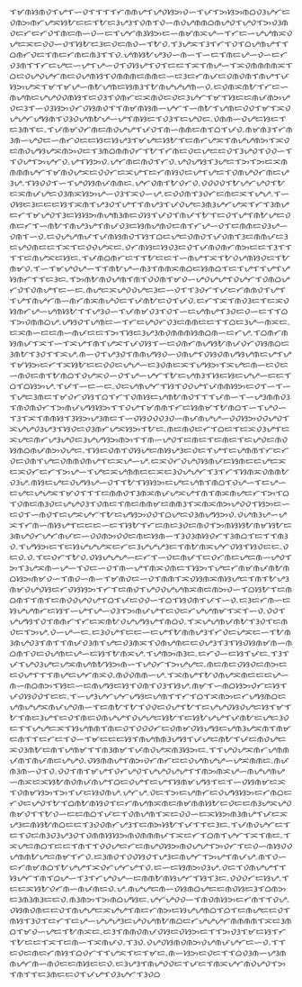 ᜎᜋᜈᜐᜈᜏᜎᜌᜎᜑᜏᜎᜎᜎᜎᜆᜈᜈᜌᜎᜌᜏᜐᜅᜏᜑᜎᜉᜎᜅᜐᜅᜈᜊᜏᜂᜌᜆᜇᜏᜈᜅᜈᜆᜌᜁᜐᜀᜇᜇᜎᜀᜇᜂᜌᜂᜎᜏᜈᜎᜏᜑᜈᜏᜌᜈᜈᜊᜈᜌᜏᜎᜌᜏᜎᜅᜏᜂᜈᜏᜇᜆᜇᜆᜏᜎᜈᜇᜈᜑᜏᜑᜇᜎᜌᜆᜈᜂᜐᜅᜇᜑᜈᜋᜈᜁᜌᜑᜎᜆᜇᜑᜌᜌᜈᜁᜏᜌᜇᜁᜇᜏᜏᜑᜏᜎᜐᜀᜇᜂᜇᜏᜇᜈᜏᜑᜎᜀᜏۦᜎᜂᜌᜁᜎᜂᜎᜆᜎᜏᜎᜊᜌᜈᜌᜎᜎᜊᜈᜆᜏᜇᜎᜈᜇᜆᜈᜇᜈᜂᜎᜎᜏۦᜌᜈᜐᜀᜌᜂᜏᜑᜈᜑᜎᜑᜇᜎᜈᜇᜌᜑᜏᜑᜇᜆᜏᜂᜈᜎᜎᜆᜇᜌᜇᜑᜌᜎᜌᜑᜏᜎᜏᜐᜌᜎᜏᜎᜇᜇᜎᜁᜎᜈᜌᜑᜎᜁᜏᜈᜈᜈᜈᜁᜎᜊᜇᜏᜌᜏᜌᜆᜈᜇᜏᜌᜈᜐᜎᜏᜈᜈᜈᜇᜈᜈᜇᜑᜇᜂᜇᜆᜈᜉᜇᜏᜈᜏᜈᜎᜈᜌᜎᜉᜐᜅᜌᜁᜎᜋᜎᜋᜌᜑᜈᜀᜌᜈᜇᜐᜈᜂᜎᜀᜈᜌᜌᜌᜈᜑᜏۦᜇᜏᜈᜁᜈᜀᜎᜆᜇᜑᜈᜌᜈᜇᜌᜌᜏᜏᜈᜐᜎᜇᜏᜂᜎᜏᜈᜆᜇᜁᜈᜏᜇᜏᜇᜂᜌᜆᜎᜋᜎᜐᜇᜇᜈᜉᜈᜅᜌᜏᜇᜂᜎᜑᜏᜂᜐᜅᜏᜆᜏᜐᜈᜏᜎᜎᜈᜋᜈᜐᜈᜑᜌᜆᜎᜑᜈᜀᜎᜌᜈᜇᜏᜏᜎᜋᜎᜁᜏᜌᜌᜆᜌᜐᜈᜎᜏᜂᜏᜌᜈᜀᜌᜑᜌᜎᜈᜐᜇᜎᜏᜂᜎᜇᜌᜏᜇۦᜏᜈᜈᜑᜏᜌᜇᜐᜇᜎᜇᜂᜈᜎᜇۦᜎᜉᜈᜋᜏᜆᜈᜇᜈᜏᜌᜌᜎᜉᜏᜎᜈᜑᜈᜈᜇᜈᜎᜊᜎᜉᜏۦᜈᜋᜈᜂᜎᜆᜈᜂᜈᜑᜌᜏᜇᜑᜈᜆᜏᜇᜇᜐᜇᜐᜌᜂᜎᜋᜌᜇᜐᜀᜎᜇᜈᜆᜌᜁᜎᜈᜌᜌᜈᜅᜎᜁᜏᜇᜈᜏᜌᜐᜌᜁᜈᜅᜏᜇᜎᜂᜈᜊᜈᜈᜏᜆᜎᜀᜎᜆᜈᜇᜏᜇᜌᜇᜇᜏᜎᜂᜌᜏᜎᜏᜏᜑᜎᜎᜏᜌᜎᜅᜌᜆᜏۦᜌᜎᜐᜅᜏۦᜌᜆᜈᜇᜈᜏᜎᜆᜏۦᜌᜏᜌᜐᜎᜂᜌᜇᜎᜅᜎᜅᜇᜁᜈᜈᜈᜈᜌᜆᜎᜋᜈᜏᜌᜁᜇᜏᜏᜆᜇᜁᜌᜎᜇᜆᜈᜐᜏᜇᜌᜎᜌᜇᜎᜏᜈᜌᜏᜆᜈᜇᜌᜂᜌۦᜎᜐᜏᜏᜎᜑᜎᜌᜏᜐᜈᜉᜈᜈᜇۦᜌᜆᜏᜈᜎᜀᜏᜆᜏۦᜏᜏᜏᜏᜎᜀᜌᜆᜌᜏᜎᜀᜇᜁᜈᜉᜌᜇᜏᜂᜈᜁᜐᜅᜌᜑᜏᜂᜎᜁᜏᜑᜌۦᜇᜏᜏᜈᜎᜂᜏᜆᜇᜈᜇᜁᜎᜌᜌۦᜎᜑᜏᜐᜇᜂᜇᜇᜇᜐᜎᜁᜈᜎᜌᜂᜏᜎᜌᜎᜎᜈᜌᜂᜎᜉᜏᜌᜇᜂᜈᜂᜌᜆᜌᜁᜎᜆᜎᜂᜈᜌᜇᜆᜎᜋᜌᜏᜎᜂᜇᜐᜐᜅᜈᜌᜈᜂᜈᜇᜏᜐᜎᜉᜏᜎᜈᜉᜎᜀᜎᜇᜏᜎᜌᜎᜈᜀᜌᜇᜏᜈᜇᜆᜎᜑᜈᜀᜎᜈᜌᜂᜌᜎᜈᜉᜏᜂᜇᜐᜈᜌᜈᜏᜇᜈᜎᜆᜌᜑᜏᜎᜇᜈᜈᜇᜏᜂᜌᜑᜏᜈᜎᜑᜏۦᜇᜏᜌᜌᜈᜉᜎᜉᜈᜐᜈᜏᜎᜐᜎᜊᜇᜌᜇᜏᜈᜏᜎᜉᜏᜈᜎᜂᜇᜈᜈᜉᜇᜂᜇᜌᜏᜈᜇᜇᜎᜁᜎᜇᜏᜏᜌᜁᜇۦᜏᜆᜈᜐᜇᜐᜏᜂᜇᜏᜎᜉᜈᜏᜈᜆᜈᜅᜇᜇᜎᜂᜎᜎᜎᜎᜇᜈᜌᜁᜇᜐᜇۦᜎᜉᜈᜊᜈᜆᜇᜎᜎᜀᜇᜇᜎᜑᜈᜌᜎᜁᜎᜀᜏᜌᜈᜐᜏᜇᜎᜀᜈᜋᜏۦᜎᜑᜎᜋᜌᜏᜌᜑᜎᜎᜈᜀᜌᜑᜈᜂᜎᜈᜈᜁᜈᜊᜇᜐᜈᜊᜎᜇᜎᜌᜎᜎᜌᜎᜌᜐᜈᜆᜎᜎᜇᜂᜇۦᜎᜅᜈᜀᜈᜏᜌᜈᜎᜈᜎᜏᜏᜈᜎᜋᜏᜑᜌᜏᜌᜌᜎᜏᜌᜆᜎᜏᜈᜊᜌᜆᜏᜎᜏᜈᜌᜎᜇᜑᜇۦᜈᜌᜇᜁᜌᜏᜏᜌᜇᜂᜇᜑᜏᜎᜎᜂᜏᜆᜎᜉᜇᜆᜈᜈᜏᜎᜌᜎᜎᜌᜎᜈᜌᜆᜈᜑᜈᜆᜈᜁᜈᜌᜏᜇᜎᜉᜈᜀᜇᜏᜎᜉᜏۦᜇᜆᜎᜁᜎᜈᜏᜂᜇᜎᜇᜁᜏᜐᜈᜆᜌᜑᜌᜈᜐᜀᜎᜎᜌᜂᜏᜑᜎᜉᜈᜋᜏᜂᜎᜏᜎᜑᜇᜌᜈᜌᜎᜂᜏᜇᜏᜑᜇᜎᜎᜊᜎᜅᜏᜈᜈᜊᜌۦᜌᜐᜏᜎᜌᜈᜇᜑᜎᜆᜇᜌᜏᜆᜏᜂᜇᜈᜈᜇᜇᜎᜎᜊᜇᜂᜌᜑᜈᜁᜇۦᜇᜁᜈᜑᜇᜇᜈᜑᜈᜉᜇᜇᜎᜅᜎᜐᜇᜂᜌᜂᜈᜏᜈᜈᜈᜐᜈᜊᜈᜑᜇᜆᜌۦᜎᜊᜈᜆᜈᜐᜈᜉᜎᜁᜎᜑᜎᜁᜌᜎᜈᜎᜌᜁᜎᜉᜏᜐᜎᜑᜇᜏᜈᜆᜈᜌᜐᜀᜈᜉᜏᜆᜏᜐᜈᜊᜇᜂᜈᜀᜎᜂᜏᜎᜎᜁᜌۦᜈᜑᜏᜎᜌᜂᜏᜎᜈᜈᜌᜐᜏᜑᜏᜈᜌᜎᜏᜐᜏᜈᜌᜐᜌᜈᜇᜌᜎᜌᜎᜋᜐᜅᜇᜆᜎᜁᜐᜀᜇᜇᜏᜏᜇᜌᜌᜑᜇᜂᜏᜈᜇᜁᜎᜌᜐᜅᜎᜁᜌᜇᜈᜑᜇᜏᜇᜑᜈᜏᜇᜈᜎᜀᜈᜊᜎᜏᜌᜁᜏᜑᜏᜎᜌᜑᜌᜆᜎᜀᜇᜌᜈᜂᜎᜐᜇᜐᜇᜌᜌᜑᜇᜇᜎᜊᜎᜊᜐᜅᜌۦᜎᜉᜎᜑᜇᜑᜇۦᜏᜇᜌᜈᜌᜆᜎᜐᜎᜏᜏᜌᜎᜉᜈᜈᜐᜅᜇᜏᜎᜑᜎᜑᜎᜌᜇᜂᜈᜇᜎᜋᜏᜆᜏᜐᜎᜊᜎᜆᜎᜏᜈᜐᜇᜌᜈᜀᜈᜏᜎᜎᜎᜉᜈᜑᜎᜑᜌᜂᜈᜈᜏᜂᜎᜈᜏᜈᜏᜆᜎᜅᜈᜉᜌᜐᜐᜅᜎᜎᜏᜌᜎᜋᜈᜈᜎᜆᜇᜐᜈᜋᜎᜀᜈᜊᜎᜑᜎᜌᜏᜑᜎᜂᜎᜁᜎᜈᜈᜐᜎᜂᜐᜅᜌᜂᜈᜇᜎᜑᜏᜐᜏᜏᜏᜂᜏᜑᜈᜉᜈᜌᜌᜑᜏᜏᜐᜅᜏᜏᜌᜏᜎᜁᜌᜌᜏᜂᜌᜂᜎᜐᜏᜇᜏᜂᜈᜆᜌᜁᜐᜅᜎᜀᜇۦᜈᜇᜈᜏᜇᜆᜎᜊᜇᜎᜇᜁᜏᜂᜌᜎᜇᜁᜌᜇᜈᜆᜌᜂᜌᜏᜇᜂᜌᜌᜐᜅᜈᜅᜎᜎᜈᜑᜌᜏᜎᜇᜈᜇᜎᜇᜈᜇᜎᜇᜌᜏᜇᜈᜏᜐᜈᜊᜈᜉᜈᜅᜏᜌᜇۦᜎᜐᜇᜏᜈᜎᜏᜐᜌᜇᜈᜐᜌᜂᜇᜏᜇᜎᜌᜎᜇᜌᜈᜈᜎᜆᜇᜆᜏᜇᜏᜈᜎᜌᜇᜏᜈᜈᜏᜈᜌᜎᜇᜁᜌᜑᜌۦᜇᜁᜏᜆᜏᜌᜏᜐᜈᜉᜇᜐᜈᜇᜇᜌᜇᜁᜇᜁᜏᜆᜇᜆᜎᜅᜌᜑᜎᜌᜇᜁᜌᜈᜈᜇᜇᜁᜇᜂᜏᜌᜌᜆᜎᜂᜎᜆᜎᜐᜈᜁᜏᜈᜈᜀᜏᜂᜌۦᜈᜐᜇᜌᜇᜏᜌᜐᜌᜑᜏᜎᜎᜀᜎᜐᜐᜅᜇᜌᜇᜌᜈᜎᜈᜊᜎᜏᜌᜑᜎᜇᜌᜑᜇᜌᜇᜌᜌᜁᜎᜋᜏᜎᜎᜎᜇᜈᜈᜏᜎᜂᜈᜁᜈᜉᜌᜁᜌᜎᜈᜎᜈᜁᜈᜌᜇᜆᜎᜅᜎᜊᜎᜏᜈᜇᜈᜂᜏᜇᜌᜌᜏᜂᜎᜏᜈᜇᜎᜈᜇᜈᜈᜋᜇᜈᜈᜂᜎᜁᜈᜁᜈᜅᜌᜏᜏᜎᜐᜅᜇᜑᜇᜏᜎᜑᜈᜏᜎᜇᜌᜁᜌᜆᜎᜀᜇᜌᜐᜅᜏᜏᜎᜊᜌᜇᜏᜂᜈᜌᜐᜅᜏۦᜏᜌᜈᜂᜌᜑᜌᜁᜎᜆᜈᜑᜈᜐᜌᜎᜇᜇᜇᜑᜇᜎᜐᜀᜎᜆᜇᜈᜇᜂᜏᜇᜈᜏᜎᜅᜈᜐᜐᜀᜈᜋᜐᜀᜇᜂᜈᜌᜏᜆᜌᜆᜈᜉᜇᜑᜏᜏᜈᜅᜏᜏᜇᜈᜇᜐᜈᜑᜎᜂᜏᜂᜈᜐᜏᜆᜎᜂᜈᜊᜎᜇᜎᜎᜈᜂᜏۦᜎᜌᜐᜅᜇᜎᜇᜐᜌᜌᜌᜁᜇᜆᜇᜂᜌᜌᜌᜂᜇᜎᜈᜀᜈᜁᜌᜆᜏᜐᜎᜐᜏᜇᜇۦᜏᜇᜏۦᜏۦᜎᜇᜏᜆᜎᜀᜏۦᜏᜐᜌᜌᜌᜑᜇᜆᜎᜑᜏᜇᜈᜉᜎᜇᜏᜆᜈᜇᜌᜇᜈᜑᜌᜏᜎᜅᜎᜂᜌᜁᜈᜑᜌᜑᜎᜏᜇᜑᜏᜎᜈᜑᜌᜎᜈᜁᜏᜈᜇᜎᜐᜅᜎᜌᜇᜆᜈᜋᜈᜉᜈᜀᜈᜊᜐᜅᜈᜋᜏᜑᜎᜈᜏᜑᜈᜑᜎᜋᜈᜏᜇᜑᜏᜎᜈᜈᜎᜁᜏᜐᜈᜁᜈᜐᜌᜇᜎᜈᜎᜀᜌᜂᜈᜋᜏᜌᜏᜐᜇᜆᜏᜐᜐᜅᜎᜆᜎᜇᜈᜏᜎᜌᜏᜏᜌᜌᜈᜁᜈᜇᜈᜅᜏᜑᜎᜊᜐᜀᜎᜇᜈᜊᜈᜎᜎᜈᜎᜇᜈᜏᜏᜌᜏᜌᜎᜊᜎᜉᜇᜏᜏᜑᜎᜊᜎᜐᜏᜈᜎᜉᜎᜑᜏۦᜇᜂᜇᜆᜈᜑᜇᜐᜌᜌᜈᜆᜇᜐᜎᜑᜌᜎᜌᜑᜏᜂᜎᜅᜈᜉᜌᜎᜇᜏᜇᜆᜌᜌᜈᜋᜎᜁᜎᜑᜏۦᜏᜏᜎᜌᜌᜐᜎᜏᜎᜈᜈᜆᜎᜆᜇᜁᜈᜀᜏᜌᜌᜐᜌᜎᜈᜊᜏۦᜎᜁᜌᜌᜈᜉᜈᜀᜎᜂᜏᜎᜇᜈᜏᜇᜎᜅᜌۦᜏᜑᜌᜑᜇۦᜇᜂᜏᜌᜎᜇᜇᜑᜇᜌᜎᜀᜈᜈᜌᜂᜎᜆᜏᜇᜌᜁᜇᜑᜎᜀᜈᜂᜈᜌᜏᜂᜎᜈᜎᜎᜈᜉᜏᜂᜈᜎᜌᜇᜏᜂᜈᜁᜎᜏᜈᜌᜈᜇᜇᜏᜌᜂᜎᜂᜎᜐᜏᜐᜈᜋᜈᜑᜈᜊᜈᜎᜏᜇᜏᜌᜈᜇᜌᜑᜇᜐᜎᜀᜈᜁᜌۦᜎᜌᜈᜅᜈᜂᜇۦᜇᜆᜏᜑᜇᜐᜎᜉᜇۦᜎᜂᜎᜉᜎᜌᜏᜂᜌᜇᜌᜁᜈᜌᜈᜀᜐᜅᜈᜑᜎᜌᜏᜆᜎᜅᜌᜌᜇۦᜈᜇᜈᜇᜏᜐᜏᜇᜈᜅᜇᜇᜏᜌᜎᜎᜎᜈᜌᜇᜌᜆᜈᜁᜏۦᜈᜏᜏᜈᜈᜑᜌۦᜎᜁᜈᜌᜎᜀᜏᜈᜌᜁᜈᜇᜇᜇᜌᜑᜈᜑᜈᜊᜈᜅᜎᜐᜇᜑᜇᜈᜌᜐᜇᜐᜎᜏᜈᜎᜏᜂᜎᜐᜌۦᜈᜋᜎᜑᜈᜊᜐᜅᜏᜆᜇᜐᜎᜉᜏᜐᜏᜏᜎᜇᜇۦᜎᜑᜌᜂᜌᜆᜌᜆᜌᜐᜇᜌᜈᜎᜎᜆᜎᜊᜎᜁᜈᜅᜇᜆᜌᜐᜈᜊᜇᜌᜈᜌᜌᜁᜈᜉᜌᜏᜈᜑᜎᜇᜈᜀᜎᜀᜎᜏᜏᜇᜏᜌᜎᜀᜎᜇᜌᜌᜏᜐᜏᜌᜇᜐᜎᜋᜎᜀᜎᜈᜇᜂᜌᜎᜇᜏᜎᜈᜇᜏᜈᜌᜌᜎᜏᜌᜌᜇᜐᜀᜎᜇᜐᜀᜌᜌᜎᜉᜈᜀᜇᜌᜇᜂᜏᜇᜎᜎᜌᜌᜇᜁᜎᜐᜌᜈᜈᜎᜈᜇᜏᜎᜏᜏᜏᜆᜇᜏᜈᜋᜏᜐᜌᜐᜇᜌᜈᜂᜌᜁᜈᜎᜈᜋᜇᜈᜎᜎᜇᜆᜇᜎᜏᜑᜎᜋᜇᜇᜇᜐᜎᜈᜌᜈᜈᜂᜌᜐᜎᜉᜌᜇᜈᜀᜎᜉᜇᜈᜏᜌᜇᜁᜏᜂᜈᜀᜇᜈᜎᜌᜈᜋᜎᜎᜈᜂᜈᜋᜎᜉᜈᜏᜌᜁᜈᜂᜐᜅᜇۦᜎᜎᜌᜏᜌᜁᜈᜆᜌᜈᜈᜉᜈᜎᜈᜉᜈᜇᜌᜌᜏۦᜏᜐᜈᜈᜌᜎᜈᜅᜏᜆᜈᜆᜇᜇᜏᜌᜈᜌᜌᜑᜌᜁᜈᜈᜇۦᜈᜉᜈᜂᜈᜑᜏᜎᜏۦᜏᜏᜎᜈᜎᜋᜌᜎᜏᜆᜌᜏᜎᜌᜌᜏᜌᜌᜎᜎᜈᜅᜈᜁᜌᜑᜈᜌᜌᜈᜌᜑᜈᜁᜇᜁᜐᜀᜈᜏᜈᜉᜈᜌᜎᜊᜇᜏᜌᜎᜇᜌᜎᜐᜈᜋᜌᜐᜎᜇᜎᜑᜏᜐᜈᜋᜇᜁᜎᜏᜈᜋᜐᜅᜎᜅᜎᜉᜇᜐᜏᜈᜌۦᜌᜆᜌۦᜏᜇᜎᜅᜇᜌᜈᜆᜇᜏᜌᜐᜐᜅᜇᜆᜈᜊᜇᜆᜏᜇᜌᜏᜎᜀᜎᜊᜈᜀᜈᜐᜏᜎᜇᜆᜈᜌᜈᜁᜈᜇᜈᜋᜈᜈᜐᜀᜇᜏᜇᜇᜈᜂᜌᜁᜌᜏᜈᜋᜏᜎᜎᜀᜏᜑᜇᜇᜈᜊᜎᜉᜇᜎᜏᜈᜌᜈᜎᜁᜇᜏᜏᜑᜇᜁᜐᜅᜈᜂᜈᜌᜎᜉᜇᜁᜌᜂᜇᜈᜐᜀᜈᜊᜇᜇᜎᜂᜏᜏᜈᜆᜌᜂᜎᜇᜈᜅᜐᜀᜎᜉᜎᜎᜇᜂᜇۦᜎᜉᜈᜏᜌᜆᜇᜎᜇᜎᜏᜇᜈᜂᜏᜂᜌᜂᜏᜎᜏᜈᜈᜐᜐᜅᜈᜏᜈᜈᜈᜉᜎᜁᜇᜆᜎᜊᜈᜎᜌᜆᜎᜁᜎᜈᜇۦᜎᜁᜌᜇᜈᜊᜎᜇᜇᜎᜈᜎᜎᜏᜏᜌᜇᜆᜇᜈᜌᜏᜐᜅᜈᜏᜌᜌᜎᜅᜏᜆᜎᜇᜏᜑᜈᜐᜏᜏᜌᜈᜈᜀᜌᜇᜈᜋᜎᜆᜏۦᜇᜂᜈᜏᜎᜏᜏᜐᜏᜎᜌᜂᜇᜈᜌᜆᜎᜅᜌᜎᜈᜉᜌۦᜈᜎᜏᜑᜇᜆᜈᜋᜈᜊᜎᜀᜌᜌᜎᜁᜏᜆᜌᜆᜌᜎᜏۦᜇᜑᜇᜐᜈᜅᜏᜂᜌۦᜏᜇᜎᜏᜈᜌᜌᜎᜎᜐᜌᜆᜎᜈᜎᜊᜌᜑᜎᜂᜎᜆᜌᜏᜌᜑᜇᜈᜈᜀᜈᜐᜌᜆᜎᜐᜎᜂᜇۦᜏᜏᜏᜆᜇᜐᜌۦᜎᜇᜇᜁᜐᜀᜏᜆᜈᜑᜈᜉᜈᜇᜏۦᜌۦᜈᜌᜌᜇᜈᜑᜏᜐᜈᜊᜌᜇᜇᜈᜏᜐᜇᜂᜎᜊᜈᜅᜇᜂᜈᜂᜈᜂᜇᜇᜏۦᜈᜂᜈᜅᜎᜅᜈᜊᜌᜐᜇۦᜌᜆᜌᜏᜏᜑᜎᜈᜏᜈᜐᜅᜇᜆᜈᜎᜎᜏᜌۦᜏᜐᜈᜏᜈᜇᜇᜏᜎᜈᜌᜌᜇᜁᜌᜌᜎᜈᜇᜆᜈᜅᜇᜐᜌᜌᜈᜊᜎᜊᜎᜇᜈᜌᜇᜇᜏᜎᜈᜐᜎᜂᜏᜎᜇᜆᜎᜇᜌᜑᜌᜌᜌᜂᜇᜌᜏᜌᜈᜀᜈᜊᜇᜆᜌᜌᜌᜆᜈᜈᜈᜈᜎᜁᜇᜂᜈᜊᜎᜋᜏᜑᜌᜇᜎᜀᜈᜁᜇۦᜇᜂᜎᜈᜈᜏᜈᜉᜏᜐᜇᜏᜐᜅᜇᜎᜎᜅᜏᜂᜎᜋᜇᜐᜎᜆᜎᜀᜇᜇᜎᜁᜎᜇᜈᜑᜎᜁᜈᜉᜏۦᜎᜂᜏۦᜏᜌᜏᜐᜈᜏᜈᜅᜏᜌᜈᜉᜌᜆᜇᜑᜏۦᜎᜎᜇᜏᜇᜈᜇᜆᜈᜐᜎᜊᜏᜆᜎᜎᜌᜁᜎᜇᜎᜋᜇۦᜈᜑᜐᜅᜇᜏᜇᜎᜎᜊᜏᜂᜈᜑᜌᜂᜈᜈᜌᜆᜈᜑᜈᜏᜇᜇᜈᜐᜇᜇᜏۦᜇᜂᜌᜂᜎᜈᜌᜏᜏᜇᜎᜉᜇᜎᜈᜁᜌᜆᜈᜏᜌᜏᜎᜅᜎᜈᜎᜎᜇᜂᜈᜇᜇᜏᜎᜉᜌᜎᜏᜂᜌᜆᜎᜂᜏᜊ

